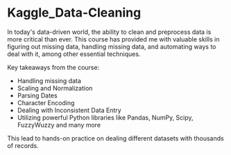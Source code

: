 # Kaggle_Data-Cleaning
In today's data-driven world, the ability to clean and preprocess data is more critical than ever. This course has provided me with valuable skills in figuring out missing data, handling missing data, and automating ways to deal with it, among other essential techniques.

Key takeaways from the course:
- Handling missing data
- Scaling and Normalization
- Parsing Dates
- Character Encoding
- Dealing with Inconsistent Data Entry
- Utilizing powerful Python libraries like Pandas, NumPy, Scipy, FuzzyWuzzy and many more

This lead to hands-on practice on dealing different datasets with thousands of records.
